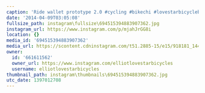 ```yaml
---
caption: 'Ride wallet prototype 2.0 #cycling #bikechi #lovestarbicyclebags'
date: '2014-04-09T03:05:08'
fullsize_path: instagram\fullsize\694515394883907362.jpg
instagram_url: https://www.instagram.com/p/mjahJrGG8i
location: {}
media_id: '694515394883907362'
media_url: https://scontent.cdninstagram.com/t51.2885-15/e15/918181_1441952399381520_1241955350_n.jpg?ig_cache_key=Njk0NTE1Mzk0ODgzOTA3MzYy.2
owner:
  id: '661611562'
  owner_url: https://www.instagram.com/elliotlovestarbicycles
  username: elliotlovestarbicycles
thumbnail_path: instagram\thumbnails\694515394883907362.jpg
utc_date: 1397012708
---
```

